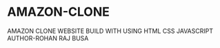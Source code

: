 # AMAZON-CLONE
AMAZON CLONE  WEBSITE BUILD WITH USING HTML CSS JAVASCRIPT
<br>
AUTHOR-ROHAN RAJ BUSA
